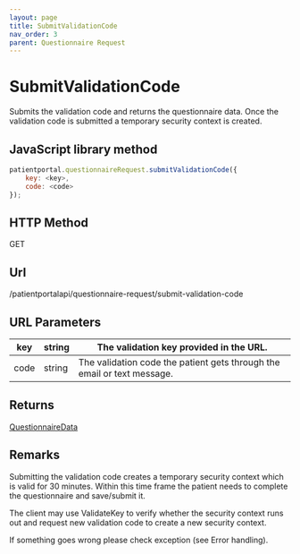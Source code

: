```yaml
---
layout: page
title: SubmitValidationCode
nav_order: 3
parent: Questionnaire Request
---
```


# SubmitValidationCode

Submits the validation code and returns the questionnaire data. Once the validation code is submitted a temporary security context is created.

## JavaScript library method

```javascript
patientportal.questionnaireRequest.submitValidationCode({
    key: <key>,
    code: <code>
});
```

## HTTP Method

GET

## ****Url****

/patientportalapi/questionnaire-request/submit-validation-code

## URL Parameters

| key | string | The validation key provided in the URL. |
| --- | --- | --- |
| code | string | The validation code the patient gets through the email or text message. |

## Returns

[QuestionnaireData](#_QuestionnaireData)

## Remarks

Submitting the validation code creates a temporary security context which is valid for 30 minutes. Within this time frame the patient needs to complete the questionnaire and save/submit it.

The client may use ValidateKey to verify whether the security context runs out and request new validation code to create a new security context.

If something goes wrong please check exception (see Error handling).

